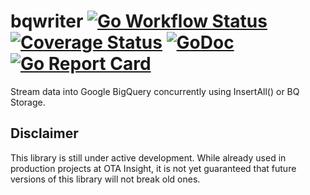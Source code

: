 # bqwriter [![Go Workflow Status](https://github.com/OTA-Insight/bqwriter/workflows/Go/badge.svg)](https://github.com/OTA-Insight/bqwriter/actions?query=workflow%Go)&nbsp;[![Coverage Status](https://coveralls.io/repos/github/OTA-Insight/bqwriter/badge.svg?branch=main)](https://coveralls.io/github/OTA-Insight/bqwriter?branch=main)&nbsp;[![GoDoc](https://godoc.org/github.com/OTA-Insight/bqwriter?status.svg)](https://godoc.org/github.com/OTA-Insight/bqwriter)&nbsp;[![Go Report Card](https://goreportcard.com/badge/github.com/OTA-Insight/bqwriter)](https://goreportcard.com/report/github.com/OTA-Insight/bqwriter)

Stream data into Google BigQuery concurrently using InsertAll() or BQ Storage.

## Disclaimer

This library is still under active development. While already used in production projects at OTA Insight,
it is not yet guaranteed that future versions of this library will not break old ones.
